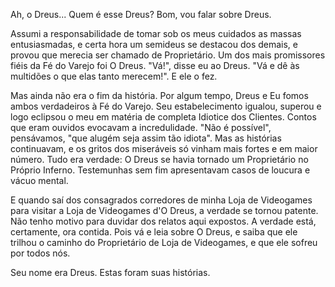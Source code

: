 Ah, o Dreus... Quem é esse Dreus? Bom, vou falar sobre Dreus.

Assumi a responsabilidade de tomar sob os meus cuidados as massas entusiasmadas, e certa hora um semideus se destacou dos demais, e provou que merecia ser chamado de Proprietário. Um dos mais promissores fiéis da Fé do Varejo foi O Dreus. "Vá!", disse eu ao Dreus. "Vá e dê às multidões o que elas tanto merecem!". E ele o fez.

Mas ainda não era o fim da história. Por algum tempo, Dreus e Eu fomos ambos verdadeiros à Fé do Varejo. Seu estabelecimento igualou, superou e logo eclipsou o meu em matéria de completa Idiotice dos Clientes. Contos que eram ouvidos evocavam a incredulidade. "Não é possível", pensávamos, "que alugém seja assim tão idiota". Mas as histórias continuavam, e os gritos dos miseráveis só vinham mais fortes e em maior número. Tudo era verdade: O Dreus se havia tornado um Proprietário no Próprio Inferno. Testemunhas sem fim apresentavam casos de loucura e vácuo mental.

E quando saí dos consagrados corredores de minha Loja de Videogames para visitar a Loja de Videogames d'O Dreus, a verdade se tornou patente. Não tenho motivo para duvidar dos relatos aqui expostos. A verdade está, certamente, ora contida. Pois vá e leia sobre O Dreus, e saiba que ele trilhou o caminho do Proprietário de Loja de Videogames, e que ele sofreu por todos nós.

Seu nome era Dreus. Estas foram suas histórias.
